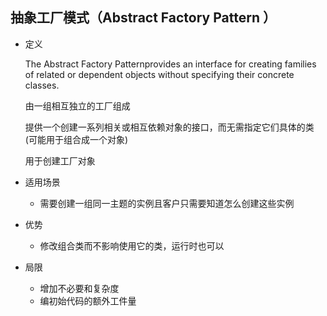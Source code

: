 ## 抽象工厂模式（Abstract Factory Pattern ）

- 定义

    The Abstract Factory Patternprovides an interface for creating families of related or dependent objects without specifying their concrete classes.

    由一组相互独立的工厂组成

    提供一个创建一系列相关或相互依赖对象的接口，而无需指定它们具体的类(可能用于组合成一个对象)

    用于创建工厂对象

- 适用场景
    - 需要创建一组同一主题的实例且客户只需要知道怎么创建这些实例

- 优势
    - 修改组合类而不影响使用它的类，运行时也可以

- 局限
    - 增加不必要和复杂度
    - 编初始代码的额外工件量
